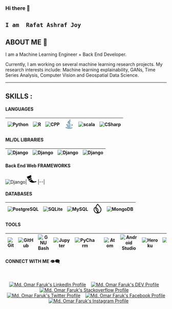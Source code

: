 ### Hi there 👋

##  `I am  Rafat Ashraf Joy` 



## ABOUT ME 👋 

I am a Machine Learning Engineer + Back End Developer.

Currently, I am working on several machine learning research projects. My research interests include: Machine learning explainability, GANs, Time Series Analysis, Computer Vision and Geospatial Data Science.
<!--
I'm a full-stack software engineer working with **Python**, **Django**, **Vue.js**, **Docker**.
-->

---
## SKILLS :

#### LANGUAGES
<img alt="Python" width="30px" src="https://raw.githubusercontent.com/simple-icons/simple-icons/develop/icons/python.svg"/>|<img alt="R" width="30px" src="https://raw.githubusercontent.com/simple-icons/simple-icons/develop/icons/r.svg"/>|<img alt="CPP" width="30px" src="https://raw.githubusercontent.com/simple-icons/simple-icons/develop/icons/cplusplus.svg"/>|<img alt="Java" width="30px" src="https://raw.githubusercontent.com/simple-icons/simple-icons/develop/icons/java.svg"/>|<img alt="scala" width="30px" src="https://raw.githubusercontent.com/simple-icons/simple-icons/develop/icons/scala.svg"/>|<img alt="CSharp" width="30px" src="https://raw.githubusercontent.com/simple-icons/simple-icons/develop/icons/csharp.svg"/>
|--|--|--|--|--|--|
 
<!--
![Python](https://img.shields.io/badge/-Python-%233776AB?style=flat-square&logo=Python&logoColor=ffffff)
![HTML5](https://img.shields.io/badge/-HTML5-%23E44D27?style=flat-square&logo=html5&logoColor=ffffff)
![CSS3](https://img.shields.io/badge/-CSS3-%231572B6?style=flat-square&logo=css3)
![JavaScript](https://img.shields.io/badge/-JavaScript-%23F7DF1C?style=flat-square&logo=javascript&logoColor=000000&labelColor=%23F7DF1C&color=%23FFCE5A)
![Java](https://img.shields.io/badge/-Java-%23007396?style=flat-square&logo=Java)
![C](https://img.shields.io/badge/-C-%23A8B9CC?style=flat-square&logo=C&logoColor=%23222222)
-->

#### ML/DL LIBRARIES
<img alt="Django" width="30px" src="https://raw.githubusercontent.com/simple-icons/simple-icons/develop/icons/scikit-learn.svg"/>|<img alt="Django" width="30px" src="https://raw.githubusercontent.com/simple-icons/simple-icons/develop/icons/tensorflow.svg"/>|<img alt="Django" width="30px" src="https://raw.githubusercontent.com/simple-icons/simple-icons/develop/icons/keras.svg"/>|<img alt="Django" width="30px" src="https://raw.githubusercontent.com/simple-icons/simple-icons/develop/icons/pytorch.svg"/>
|--|--|--|--|


#### Back End Web FRAMEWORKS
<img alt="Django" width="30px" src="https://raw.githubusercontent.com/simple-icons/simple-icons/develop/icons/django.svg"/>|<img alt="Flask" width="30px" src="https://raw.githubusercontent.com/simple-icons/simple-icons/develop/icons/flask.svg"/>
|--|


#### DATABASES
<img alt="PostgreSQL" width="30px" src="https://raw.githubusercontent.com/simple-icons/simple-icons/develop/icons/postgresql.svg"/>|<img alt="SQLite" width="30px" src="https://raw.githubusercontent.com/simple-icons/simple-icons/develop/icons/sqlite.svg"/>|<img alt="MySQL" width="30px" src="https://raw.githubusercontent.com/simple-icons/simple-icons/develop/icons/mysql.svg"/>|<img alt="Firebase" width="30px" src="https://raw.githubusercontent.com/simple-icons/simple-icons/develop/icons/firebase.svg"/>|<img alt="MongoDB" width="30px" src="https://raw.githubusercontent.com/simple-icons/simple-icons/develop/icons/mongodb.svg"/>
|--|--|--|--|--|
 
<!--
![PostgreSQL](https://img.shields.io/badge/-PostgreSQL-%23336791?style=flat-square&logo=PostgreSQL)
![SQLite](https://img.shields.io/badge/-SQLite-%23003B57?style=flat-square&logo=SQLite)
![MySQL](https://img.shields.io/badge/-MySQL-%234479A1?style=flat-square&logo=MySQL&logoColor=white)
![Firebase](https://img.shields.io/badge/-Firebase-2E2E2E?style=flat-square&logo=firebase&logoColor=ffcb2b)
-->

#### TOOLS
<img alt="Git" width="30px" src="https://raw.githubusercontent.com/simple-icons/simple-icons/develop/icons/git.svg"/>|<img alt="GitHub" width="30px" src="https://raw.githubusercontent.com/simple-icons/simple-icons/develop/icons/github.svg"/>|<img alt="GNU Bash" width="30px" src="https://raw.githubusercontent.com/simple-icons/simple-icons/develop/icons/gnubash.svg"/>|<img alt="Jupyter" width="30px" src="https://raw.githubusercontent.com/simple-icons/simple-icons/develop/icons/jupyter.svg"/>|<img alt="PyCharm" width="30px" src="https://raw.githubusercontent.com/simple-icons/simple-icons/develop/icons/pycharm.svg"/>|<img alt="VSCode" width="30px" src="https://raw.githubusercontent.com/simple-icons/simple-icons/develop/icons/visualstudiocode.svg"/>|<img alt="Atom" width="30px" src="https://raw.githubusercontent.com/simple-icons/simple-icons/develop/icons/atom.svg"/>|<img alt="Android Studio" width="30px" src="https://raw.githubusercontent.com/simple-icons/simple-icons/develop/icons/androidstudio.svg"/>|<img alt="Heroku" width="30px" src="https://raw.githubusercontent.com/simple-icons/simple-icons/develop/icons/heroku.svg"/>|<img alt="Ubuntu" width="30px" src="https://raw.githubusercontent.com/simple-icons/simple-icons/develop/icons/ubuntu.svg"/>
|--|--|--|--|--|--|--|--|--|--|




#### CONNECT WITH ME 👁‍🗨
</br>
<p align="center">
<a href="https://www.linkedin.com/in/iamomar22" target="_blank"><img src="https://cdn.jsdelivr.net/npm/simple-icons@v3/icons/linkedin.svg" alt="Md. Omar Faruk's LinkedIn Profile" height="30" width="30"></a>&nbsp;&nbsp;&nbsp; <a href="https://dev.to/iamomar22" target="_blank"><img src="https://d2fltix0v2e0sb.cloudfront.net/dev-badge.svg" alt="Md. Omar Faruk's DEV Profile" height="30" width="30"></a>&nbsp;&nbsp;&nbsp; <a href="https://stackoverflow.com/users/14398143/md-omar-faruk" target="_blank"> <img src="https://cdn.jsdelivr.net/npm/simple-icons@v3/icons/stackoverflow.svg" alt="Md. Omar Faruk's Stackoverflow Profile" height="30" width="30"></a>&nbsp;&nbsp;&nbsp; <a href="https://twitter.com/IamOmaR222" target="_blank"><img src="https://cdn.jsdelivr.net/npm/simple-icons@v3/icons/twitter.svg" alt="Md. Omar Faruk's Twitter Profile" height="30" width="30"></a>&nbsp;&nbsp;&nbsp; <a href="https://www.facebook.com/IamOmaR22" target="_blank"><img src="https://cdn.jsdelivr.net/npm/simple-icons@v3/icons/facebook.svg" alt="Md. Omar Faruk's Facebook Profile" height="30" width="30"></a>&nbsp;&nbsp;&nbsp; <a href="https://www.instagram.com/iamomar_22/" target="_blank"><img src="https://cdn.jsdelivr.net/npm/simple-icons@v3/icons/instagram.svg" alt="Md. Omar Faruk's Instagram Profile" height="30" width="30"></a> 
</p> 

<!--
<p align="center">
  <img src="https://github-readme-stats.vercel.app/api?username=IamOmar22&theme=tokyonight&show_icons=true" />
</p> 
-->

<!--
[![Top Langs](https://github-readme-stats.vercel.app/api/top-langs/?username=IamOmar22&theme=tokyonight)](https://github.com/IamOmar22)
-->

<!--
<p align="center">
   <img src="https://github-readme-stats.vercel.app/api?username=IamOmar22&show_icons=true&theme=dracula" />&nbsp;&nbsp;&nbsp;&nbsp;
   <img src="https://github-readme-stats.vercel.app/api/top-langs/?username=IamOmar22">
</p> 
-->











<!--
**rajoy99/rajoy99** is a ✨ _special_ ✨ repository because its `README.md` (this file) appears on your GitHub profile.

Here are some ideas to get you started:

- 🔭 I’m currently working on ...
- 🌱 I’m currently learning ...
- 👯 I’m looking to collaborate on ...
- 🤔 I’m looking for help with ...
- 💬 Ask me about ...
- 📫 How to reach me: ...
- 😄 Pronouns: ...
- ⚡ Fun fact: ...
-->
